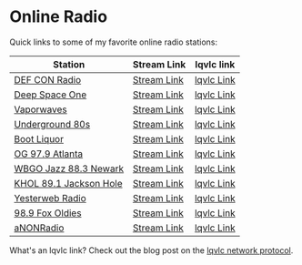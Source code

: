# Online Radio

Quick links to some of my favorite online radio stations:

| Station | Stream Link | lqvlc link |
| --- | --- | --- |
| [DEF CON Radio](https://somafm.com/defcon/) | [Stream Link](https://somafm.com/defcon64.pls) | [lqvlc Link](lqvlc://somafm.com/defcon64.pls) |
| [Deep Space One](https://somafm.com/deepspaceone/) | [Stream Link](https://somafm.com/deepspaceone64.pls) | [lqvlc Link](lqvlc://somafm.com/deepspaceone64.pls) |
| [Vaporwaves](https://somafm.com/vaporwaves/) | [Stream Link](https://somafm.com/vaporwaves64.pls) | [lqvlc Link](lqvlc://somafm.com/vaporwaves64.pls) |
| [Underground 80s](https://somafm.com/u80s/) | [Stream Link](https://somafm.com/u80s64.pls) | [lqvlc Link](lqvlc://somafm.com/u80s64.pls) |
| [Boot Liquor](https://somafm.com/bootliquor/) | [Stream Link](https://somafm.com/bootliquor64.pls) | [lqvlc Link](lqvlc://somafm.com/bootliquor64.pls) |
| [OG 97.9 Atlanta](https://www.og979.com/) | [Stream Link](https://playerservices.streamtheworld.com/api/livestream-redirect/WWWQH3AAC.aac) | [lqvlc Link](lqvlc://playerservices.streamtheworld.com/api/livestream-redirect/WWWQH3AAC.aac) |
| [WBGO Jazz 88.3 Newark](https://www.wbgo.org) | [Stream Link](https://wbgo.streamguys1.com/wbgo128) | [lqvlc Link](lqvlc://wbgo.streamguys1.com/wbgo128) |
| [KHOL 89.1 Jackson Hole](https://891khol.org/) | [Stream Link](http://peridot.streamguys.com:6010/live.m3u?_ga=2.245952768.525453867.1658096358-1871105295.1658096351) | [lqvlc Link](lqvlc://peridot.streamguys.com:6010/live.m3u?_ga=2.245952768.525453867.1658096358-1871105295.1658096351) | 
| [Yesterweb Radio](https://yesterweb.org/radio/) | [Stream Link](https://radio.yesterweb.org/radio/8000/radio.mp3) | [lqvlc Link](lqvlc://radio.yesterweb.org/radio/8000/radio.mp3) | 
| [98.9 Fox Oldies](https://wgnyfm.com/) | [Stream Link](http://ice64.securenetsystems.net/WGNYFM2) | [lqvlc Link](lqvlc://ice64.securenetsystems.net/WGNYFM2) |
| [aNONRadio](https://anonradio.net/) | [Stream Link](https://anonradio.net:8443/anonradio) | [lqvlc Link](lqvlc://anonradio.net:8443/anonradio) |

What's an lqvlc link? Check out the blog post on the [lqvlc network protocol](/posts/lqvlc-network-protocol-firefox.html).
